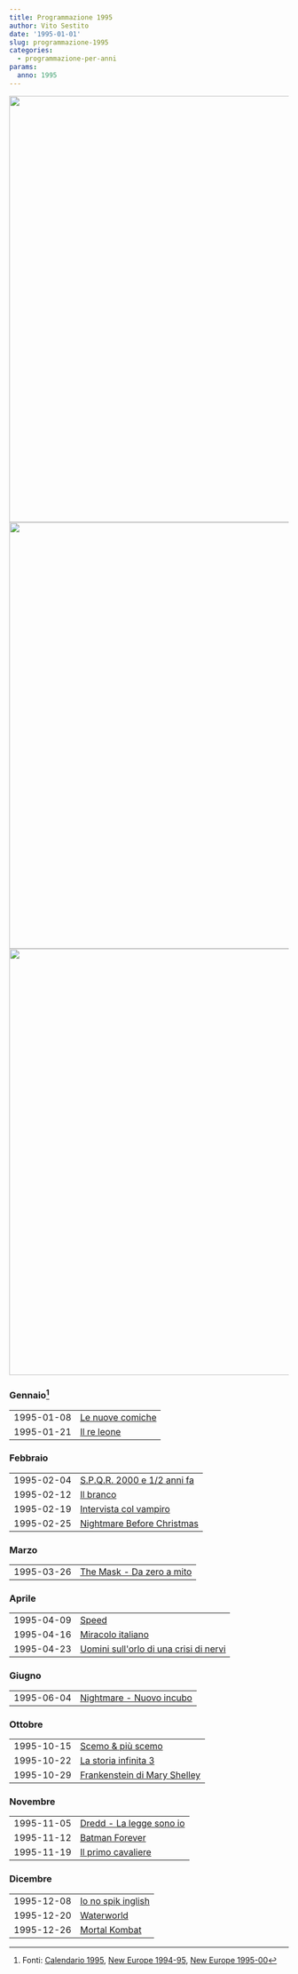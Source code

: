 ```yaml
---
title: Programmazione 1995
author: Vito Sestito
date: '1995-01-01'
slug: programmazione-1995
categories:
  - programmazione-per-anni
params:
  anno: 1995
---
```






<img src="{{< blogdown/postref >}}index_files/figure-html/unnamed-chunk-1-1.png" width="768" /><img src="{{< blogdown/postref >}}index_files/figure-html/unnamed-chunk-1-2.png" width="768" /><img src="{{< blogdown/postref >}}index_files/figure-html/unnamed-chunk-1-3.png" width="768" />


### Gennaio[^1]


|           |                 |
|:----------|:----------------|
|1995-01-08 |[Le nuove comiche](https://www.imdb.com/title/tt0159611/)|
|1995-01-21 |[Il re leone](https://www.imdb.com/title/tt0110357/)|

### Febbraio


|           |                            |
|:----------|:---------------------------|
|1995-02-04 |[S.P.Q.R. 2000 e 1/2 anni fa](https://www.imdb.com/title/tt0111049/)|
|1995-02-12 |[Il branco](https://www.imdb.com/title/tt0110761/)|
|1995-02-19 |[Intervista col vampiro](https://www.imdb.com/title/tt0110148/)|
|1995-02-25 |[Nightmare Before Christmas](https://www.imdb.com/title/tt0107688/)|

### Marzo


|           |                          |
|:----------|:-------------------------|
|1995-03-26 |[The Mask - Da zero a mito](https://www.imdb.com/title/tt0110475/)|

### Aprile


|           |                                       |
|:----------|:--------------------------------------|
|1995-04-09 |[Speed](https://www.imdb.com/title/tt0111257/)|
|1995-04-16 |[Miracolo italiano](https://www.imdb.com/title/tt0110528/)|
|1995-04-23 |[Uomini sull'orlo di una crisi di nervi](https://www.imdb.com/title/tt0114806/)|

### Giugno


|           |                         |
|:----------|:------------------------|
|1995-06-04 |[Nightmare - Nuovo incubo](https://www.imdb.com/title/tt0111686/)|

### Ottobre


|           |                             |
|:----------|:----------------------------|
|1995-10-15 |[Scemo & più scemo](https://www.imdb.com/title/tt0109686/)|
|1995-10-22 |[La storia infinita 3](https://www.imdb.com/title/tt0110647/)|
|1995-10-29 |[Frankenstein di Mary Shelley](https://www.imdb.com/title/tt0109836/)|

### Novembre


|           |                         |
|:----------|:------------------------|
|1995-11-05 |[Dredd - La legge sono io](https://www.imdb.com/title/tt0113492/)|
|1995-11-12 |[Batman Forever](https://www.imdb.com/title/tt0112462/)|
|1995-11-19 |[Il primo cavaliere](https://www.imdb.com/title/tt0113071/)|

### Dicembre


|           |                   |
|:----------|:------------------|
|1995-12-08 |[Io no spik inglish](https://www.imdb.com/title/tt0113436/)|
|1995-12-20 |[Waterworld](https://www.imdb.com/title/tt0114898/)|
|1995-12-26 |[Mortal Kombat](https://www.imdb.com/title/tt0113855/)|

[^1]: Fonti: [Calendario 1995](/1995/01/01/calendario-1995/), [New Europe 1994-95](/1994/10/01/appunti-new-europe-1994-95/), [New Europe 1995-00](/1995/10/01/appunti-new-europe-1995-00/)

